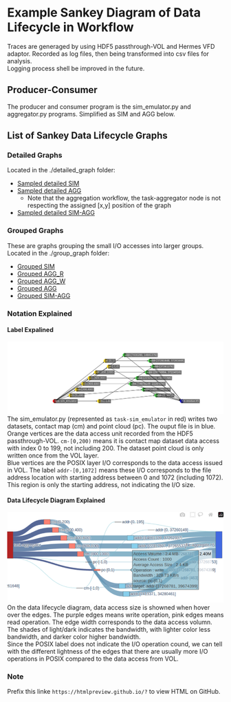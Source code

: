# Example Sankey Diagram of Data Lifecycle in Workflow
Traces are generaged by using HDF5 passthrough-VOL and Hermes VFD adaptor. Recorded as log files, then being transformed into csv files for analysis.\
Logging process shell be improved in the future.

## Producer-Consumer
The producer and consumer program is the sim_emulator.py and aggregator.py programs. Simplified as SIM and AGG below.

## List of Sankey Data Lifecycle Graphs
### Detailed Graphs 
Located in the ./detailed_graph folder:
- [Sampled detailed SIM](https://htmlpreview.github.io/?https://github.com/candiceT233/local-co-scheduling/blob/sankey-graph/sankey_diagram/detailed_graph/sankey-sampled-sim_w-vol-vfd-.html)
- [Sampled detailed AGG](https://htmlpreview.github.io/?https://github.com/candiceT233/local-co-scheduling/blob/sankey-graph/sankey_diagram/detailed_graph/sankey-sampled-agg-vol-vfd.html)
    - Note that the aggregation workflow, the task-aggregator node is not respecting the assigned [x,y] position of the graph
- [Sampled detailed SIM-AGG](https://htmlpreview.github.io/?https://github.com/candiceT233/local-co-scheduling/blob/sankey-graph/sankey_diagram/detailed_graph/sankey-sampled-agg-vol-vfd.html)

### Grouped Graphs
These are graphs grouping the small I/O accesses into larger groups. \
Located in the ./group_graph folder:
- [Grouped SIM](https://htmlpreview.github.io/?https://github.com/candiceT233/local-co-scheduling/blob/sankey-graph/sankey_diagram/group_graph/sankey-grouped-sim-vol-vfd-.html)
- [Grouped AGG_R](https://htmlpreview.github.io/?https://github.com/candiceT233/local-co-scheduling/blob/sankey-graph/sankey_diagram/group_graph/sankey-grouped-agg_r-vol-vfd.html)
- [Grouped AGG_W](https://htmlpreview.github.io/?https://github.com/candiceT233/local-co-scheduling/blob/sankey-graph/sankey_diagram/group_graph/sankey-grouped-agg_w-vol-vfd.html)
- [Grouped AGG](https://htmlpreview.github.io/?https://github.com/candiceT233/local-co-scheduling/blob/sankey-graph/sankey_diagram/group_graph/sankey-grouped-agg-vol-vfd.html)
- [Grouped SIM-AGG](https://htmlpreview.github.io/?https://github.com/candiceT233/local-co-scheduling/blob/sankey-graph/sankey_diagram/group_graph/sankey-grouped-sim_agg-vol-vfd.html)

### Notation Explained
#### Label Expalined
![Simulation Data Object Diagram](group_graph/networkx-grouped-sim.png)
The sim_emulator.py (represented as `task-sim_emulator` in red) writes two datasets, contact map (cm) and point cloud (pc). The ouput file is in blue. \
Orange vertices are the data access unit recorded from the HDF5 passthrough-VOL. `cm-[0,200)` means it is contact map dataset data access with index 0 to 199, not including 200. The dataset point cloud is only written once from the VOL layer. \
Blue vertices are the POSIX layer I/O corresponds to the data access issued in VOL. The label `addr-[0,1072]` means these I/O corresponds to the file address location with starting address between 0 and 1072 (including 1072). This region is only the starting address, not indicating the I/O size.

#### Data Lifecycle Diagram Explained
![Aggregation Write Snapshot](group_graph/snapshot.png)
On the data lifecycle diagram, data access size is showned when hover over the edges. The  purple edges means write operation, pink edges means read operation. The edge width corresponds to the data access volumn. The shades of light/dark indicates the bandwidth, with lighter color less bandwidth, and darker color higher bandwidth. \
Since the POSIX label does not indicate the I/O operation cound, we can tell with the different lightness of the edges that there are usually more I/O operations in POSIX compared to the data access from VOL.

### Note
Prefix this linke `https://htmlpreview.github.io/?` to view HTML on GitHub.